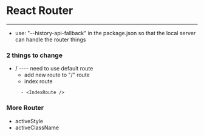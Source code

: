 # React Router
*****
- use: "--history-api-fallback" in the package.json so that the local server can handle the router things

### 2 things to change
- / ---- need to use default route
  - add new route to "/" route
  - index route
  ```
    - <IndexRoute />
  ```

### More Router
- activeStyle
- activeClassName
